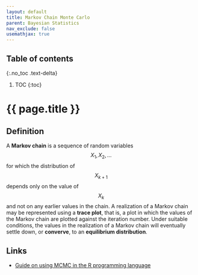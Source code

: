 ```yaml
---
layout: default
title: Markov Chain Monte Carlo
parent: Bayesian Statistics
nav_exclude: false
usemathjax: true
---
```


## Table of contents
{:.no_toc .text-delta}

1. TOC
{:toc}

# {{ page.title }}

## Definition

A **Markov chain** is a sequence of random variables $$X_1, X_2, \ldots$$ for which the distribution of $$X_{k + 1}$$ depends only on the value of $$X_k$$ and not on any earlier values in the chain. A realization of a Markov chain may be represented using a **trace plot**, that is, a plot in which the values of the Markov chain are plotted against the iteration number. Under suitable conditions, the values in the realization of a Markov chain will eventually settle down, or **converve**, to an **equilibrium distribution**.

## Links

- [Guide on using MCMC in the R programming language](https://nicercode.github.io/guides/mcmc/)